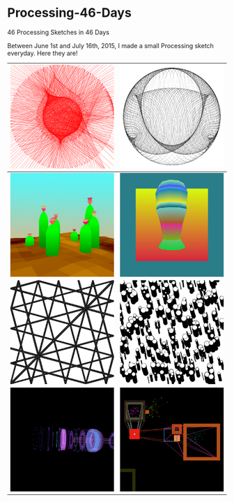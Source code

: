 # Processing-46-Days
46 Processing Sketches in 46 Days

Between June 1st and July 16th, 2015, I made a small Processing sketch everyday. Here they are!

|![String_Arrangement](https://github.com/SamIngersoll/Processing-46-Days/blob/master/Images/stringArrangement_004.png)|![Image of Yaktocat](https://github.com/SamIngersoll/Processing-46-Days/blob/master/Images/weirdBall_3025.png)|
|-------------------------|-------------------------|
|![cacti](https://github.com/SamIngersoll/Processing-46-Days/blob/master/Images/cacti_117.jpg)|![mushroom](https://github.com/SamIngersoll/Processing-46-Days/blob/master/Images/mushRoomsColorShader_6207.png)|
|![ripple_paths](https://github.com/SamIngersoll/Processing-46-Days/blob/master/Images/ripplePaths_5790.png)|![bubbles](https://github.com/SamIngersoll/Processing-46-Days/blob/master/Images/bubbles_426.png)|
|![ui_cylinder](https://github.com/SamIngersoll/Processing-46-Days/blob/master/Images/uiCylinder_3404.png)|![square_connectors](https://github.com/SamIngersoll/Processing-46-Days/blob/master/Images/squareConnectors_413.png)|
